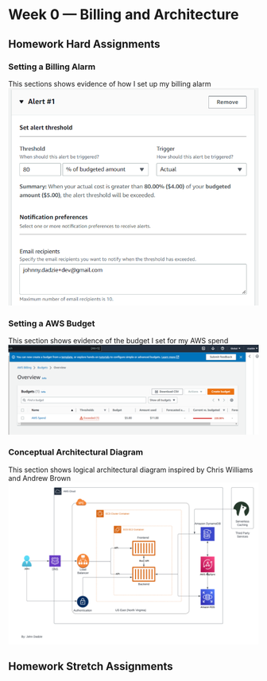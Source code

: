 # Week 0 — Billing and Architecture
## Homework Hard Assignments
### Setting a Billing Alarm
This sections shows evidence of how I set up my billing alarm
![Billing Alarm](screenshots/week0_aws_billing_alarm.png)

### Setting a AWS Budget
This section shows evidence of the budget I set for my AWS spend
![AWS Budget Spend](screenshots/week0_aws_budget.png)

### Conceptual Architectural Diagram
This section shows logical architectural diagram inspired by Chris Williams and Andrew Brown
![Week0 Logical Diagram](screenshots/Week0_Logical_Diagram.png)













## Homework Stretch Assignments
